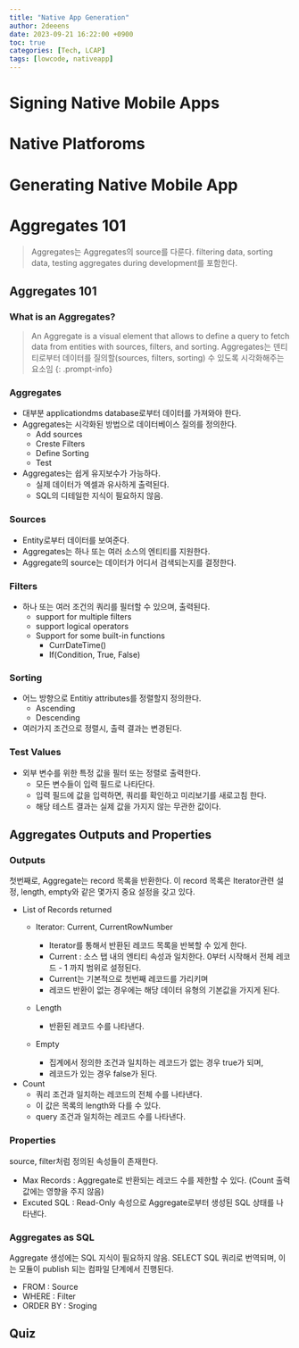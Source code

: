 ```yaml
---
title: "Native App Generation"
author: 2deeens
date: 2023-09-21 16:22:00 +0900
toc: true
categories: [Tech, LCAP]
tags: [lowcode, nativeapp]
---
```


# Signing Native Mobile Apps


# Native Platforoms

# Generating Native Mobile App

# Aggregates 101
> Aggregates는 Aggregates의 source를 다룬다.
> filtering data, sorting data, testing aggregates during development를 포함한다.

## Aggregates 101

### What is an Aggregates?
> An Aggregate is a visual element that allows to define a query to fetch data from entities with sources, filters, and sorting.
> Aggregates는 덴티티로부터 데이터를 질의할(sources, filters, sorting) 수 있도록 시각화해주는 요소임
{: .prompt-info}

### Aggregates
- 대부분 applicationdms database로부터 데이터를 가져와야 한다.
- Aggregates는 시각화된 방법으로 데이터베이스 질의를 정의한다.
  * Add sources
  * Creste Filters
  * Define Sorting
  * Test
- Aggregates는 쉽게 유지보수가 가능하다.
  * 실제 데이터가 엑셀과 유사하게 출력된다.
  * SQL의 디테일한 지식이 필요하지 않음.

### Sources
- Entity로부터 데이터를 보여준다.
- Aggregates는 하나 또는 여러 소스의 엔티티를 지원한다.
- Aggregate의 source는 데이터가 어디서 검색되는지를 결정한다.

### Filters
- 하나 또는 여러 조건의 쿼리를 필터할 수 있으며, 출력된다.
  * support for multiple filters
  * support logical operators
  * Support for some built-in functions
    + CurrDateTime()
    + If(Condition, True, False)

### Sorting
- 어느 방향으로 Entitiy attributes를 정렬할지 정의한다.
  * Ascending
  * Descending
- 여러가지 조건으로 정렬시, 출력 결과는 변경된다.

### Test Values
- 외부 변수를 위한 특정 값을 필터 또는 정렬로 출력한다.
  * 모든 변수들이 입력 필드로 나타단다.
  * 입력 필드에 값을 입력하면, 쿼리를 확인하고 미리보기를 새로고침 한다.
  * 해당 테스트 결과는 실제 값을 가지지 않는 무관한 값이다.

## Aggregates Outputs and Properties

### Outputs
첫번째로, Aggregate는 record 목록을 반환한다.
이 record 목록은 Iterator관련 설정, length, empty와 같은 몇가지 중요 설정을 갖고 있다.

- List of Records returned
  * Iterator: Current, CurrentRowNumber
    + Iterator를 통해서 반환된 레코드 목록을 반복할 수 있게 한다.
    + Current : 소스 탭 내의 엔티티 속성과 일치한다. 0부터 시작해서 전체 레코드 - 1 까지 범위로 설정된다.
    + Current는 기본적으로 첫번째 레코드를 가리키며
    + 레코드 반환이 없는 경우에는 해당 데이터 유형의 기본값을 가지게 된다.

  * Length
    + 반환된 레코드 수를 나타낸다.
  * Empty
    + 집계에서 정의한 조건과 일치하는 레코드가 없는 경우 true가 되며,
    + 레코드가 있는 경우 false가 된다.
- Count
  * 쿼리 조건과 일치하는 레코드의 전체 수를 나타낸다.
  * 이 값은 목록의 length와 다를 수 있다.
  * query 조건과 일치하는 레코드 수를 나타낸다.


### Properties
source, filter처럼 정의된 속성들이 존재한다.
- Max Records : Aggregate로 반환되는 레코드 수를 제한할 수 있다. (Count 출력 값에는 영향을 주지 않음)
- Excuted SQL : Read-Only 속성으로 Aggregate로부터 생성된 SQL 상태를 나타낸다.

### Aggregates as SQL
Aggregate 생성에는 SQL 지식이 필요하지 않음.
SELECT SQL 쿼리로 번역되며, 이는 모듈이 publish 되는 컴파일 단계에서 진행된다.
* FROM : Source
* WHERE : Filter
* ORDER BY : Sroging

## Quiz